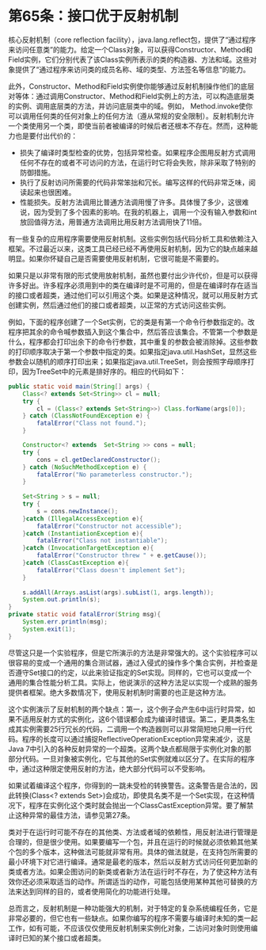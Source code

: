 # 第65条：接口优于反射机制

核心反射机制（core reflection facility），java.lang.reflect包，提供了“通过程序来访问任意类”的能力。给定一个Class对象，可以获得Constructor、Method和Field实例，它们分别代表了该Class实例所表示的类的构造器、方法和域。这些对象提供了“通过程序来访问类的成员名称、域的类型、方法签名等信息”的能力。

此外，Constructor、Method和Field实例使你能够通过反射机制操作他们的底层对等体：通过调用Constructor、Method和Field实例上的方法，可以构造底层类的实例、调用底层类的方法，并访问底层类中的域。例如， Method.invoke使你可以调用任何类的任何对象上的任何方法（遵从常规的安全限制）。反射机制允许一个类使用另一个类，即使当前者被编译的时候后者还根本不存在。然而，这种能力也是要付出代价的：

- 损失了编译时类型检查的优势，包括异常检查。如果程序企图用反射方式调用任何不存在的或者不可访问的方法，在运行时它将会失败，除非采取了特别的防御措施。
- 执行了反射访问所需要的代码非常笨拙和冗长。编写这样的代码非常乏味，阅读起来也很困难。
- 性能损失。反射方法调用比普通方法调用慢了许多。具体慢了多少，这很难说，因为受到了多个因素的影响。在我的机器上，调用一个没有输入参数和int放回值得方法，用普通方法调用比用反射方法调用快了11倍。

有一些复杂的应用程序需要使用反射机制。这些实例包括代码分析工具和依赖注入框架。不过最近以来，这类工具已经已经不再使用反射机制，因为它的缺点越来越明显。如果你怀疑自己是否需要使用反射机制，它很可能是不需要的。

如果只是以非常有限的形式使用放射机制，虽然也要付出少许代价，但是可以获得许多好出。许多程序必须用到中的类在编译时是不可用的，但是在编译时存在适当的接口或者超类，通过他们可以引用这个类。如果是这种情况，就可以用反射方式创建实例，然后通过他们的接口或者超类，以正常的方式访问这些实例。

例如，下面的程序创建了一个Set<String>实例，它的类是有第一个命令行参数指定的。改程序把其余的命令喊参数插入到这个集合中，然后答应该集合。不管第一个参数是什么，程序都会打印出余下的命令行参数，其中重复的参数会被消除掉。这些参数的打印顺序取决于第一个参数中指定的类。如果指定java.util.HashSet，显然这些参数会以随机的顺序打印出来；如果指定java.util.TreeSet，则会按照字母顺序打印，因为TreeSet中的元素是排好序的。相应的代码如下：

```java
public static void main(String[] args) {
    Class<? extends Set<String>> cl = null;
    try {
        cl = (Class<? extends Set<String>>) Class.forName(args[0]);
    } catch (ClassNotFoundException e) {
        fatalError("Class not found.");
    }

    Constructor<? extends  Set<String >> cons = null;
    try {
        cons = cl.getDeclaredConstructor();
    } catch (NoSuchMethodException e) {
        fatalError("No parameterless constructor.");
    }
    
    Set<String > s = null;
    try {
        s = cons.newInstance();
    }catch (IllegalAccessException e){
        fatalError("Constructor not accessible");
    }catch (InstantiationException e){
        fatalError("Class not instantiable");
    }catch (InvocationTargetException e){
        fatalError("Constructor threw " + e.getCause());
    }catch (ClassCastException e){
        fatalError("Class doesn't implement Set");
    }
    
    s.addAll(Arrays.asList(args).subList(1, args.length));
    System.out.println(s);
}
private static void fatalError(String msg){
    System.err.println(msg);
    System.exit(1);
}
```

尽管这只是一个实验程序，但是它所演示的方法是非常强大的。这个实验程序可以很容易的变成一个通用的集合测试器，通过入侵式的操作多个集合实例，并检查是否遵守Set接口的约定，以此来验证指定的Set实现。同样的，它也可以变成一个通用的集合性能分析工具。实际上，他说演示的这种方法足以实现一个成熟的服务提供者框架。绝大多数情况下，使用反射机制时需要的也正是这种方法。

这个实例演示了反射机制的两个缺点：第一，这个例子会产生6中运行时异常，如果不适用反射方式的实例化，这6个错误都会成为编译时错误。第二，更具类名生成其实例需要25行冗长的代码，二调用一个构造器则可以非常简短地只用一行代码。程序的长度可以通过捕捉ReflectiveOperationException异常来减少，这是Java 7中引入的各种反射异常的一个超类。这两个缺点都局限于实例化对象的那部分代码。一旦对象被实例化，它与其他的Set实例就难以区分了。在实际的程序中，通过这种限定使用反射的方法，绝大部分代码可以不受影响。

如果试着编译这个程序，你得到的一跳未受检的转换警告。这条警告是合法的，因此转换(Class<? extends Set<String>>)会成功，即使具名类不是一个Set实现，在这种情况下，程序在实例化这个类时就会抛出一个ClassCastException异常。要了解禁止这种异常的最佳方法，请参见第27条。

类对于在运行时可能不存在的其他类、方法或者域的依赖性，用反射法进行管理是合理的，但是很少使用。如果要编写一个包，并且在运行的时候就必须依赖其他某个包的多个版本，这种做法可能就非常有用。具体的做法就是，在支持包所需要的最小环境下对它进行编译。通常是最老的版本，然后以反射方式访问任何更加新的类或者方法。如果企图访问的新类或者新方法在运行时不存在，为了使这种方法有效你还必须采取适当的动作。所谓适当的动作，可能包括使用某种其他可替换的方法来达到同样的目的，或者使用简化的功能进行处理。

总而言之，反射机制是一种功能强大的机制，对于特定的复杂系统编程任务，它是非常必要的，但它也有一些缺点。如果你编写的程序不需要与编译时未知的类一起工作，如有可能，不应该仅仅使用反射机制来实例化对象，二访问对象时则使用编译时已知的某个接口或者超类。